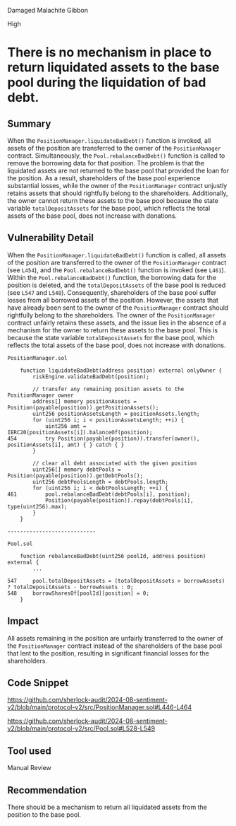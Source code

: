 Damaged Malachite Gibbon

High

# There is no mechanism in place to return liquidated assets to the base pool during the liquidation of bad debt.

## Summary

When the `PositionManager.liquidateBadDebt()` function is invoked, all assets of the position are transferred to the owner of the `PositionManager` contract. Simultaneously, the `Pool.rebalanceBadDebt()` function is called to remove the borrowing data for that position. The problem is that the liquidated assets are not returned to the base pool that provided the loan for the position. As a result, shareholders of the base pool experience substantial losses, while the owner of the `PositionManager` contract unjustly retains assets that should rightfully belong to the shareholders. Additionally, the owner cannot return these assets to the base pool because the state variable `totalDepositAssets` for the base pool, which reflects the total assets of the base pool, does not increase with donations.

## Vulnerability Detail

When the `PositionManager.liquidateBadDebt()` function is called, all assets of the position are transferred to the owner of the `PositionManager` contract (see `L454`), and the `Pool.rebalanceBadDebt()` function is invoked (see `L461`). Within the `Pool.rebalanceBadDebt()` function, the borrowing data for the position is deleted, and the `totalDepositAssets` of the base pool is reduced (see `L547` and `L548`). Consequently, shareholders of the base pool suffer losses from all borrowed assets of the position. However, the assets that have already been sent to the owner of the `PositionManager` contract should rightfully belong to the shareholders. The owner of the `PositionManager` contract unfairly retains these assets, and the issue lies in the absence of a mechanism for the owner to return these assets to the base pool. This is because the state variable `totalDepositAssets` for the base pool, which reflects the total assets of the base pool, does not increase with donations.

```solidity
PositionManager.sol

    function liquidateBadDebt(address position) external onlyOwner {
        riskEngine.validateBadDebt(position);

        // transfer any remaining position assets to the PositionManager owner
        address[] memory positionAssets = Position(payable(position)).getPositionAssets();
        uint256 positionAssetsLength = positionAssets.length;
        for (uint256 i; i < positionAssetsLength; ++i) {
            uint256 amt = IERC20(positionAssets[i]).balanceOf(position);
454         try Position(payable(position)).transfer(owner(), positionAssets[i], amt) { } catch { }
        }

        // clear all debt associated with the given position
        uint256[] memory debtPools = Position(payable(position)).getDebtPools();
        uint256 debtPoolsLength = debtPools.length;
        for (uint256 i; i < debtPoolsLength; ++i) {
461         pool.rebalanceBadDebt(debtPools[i], position);
            Position(payable(position)).repay(debtPools[i], type(uint256).max);
        }
    }

----------------------------

Pool.sol

    function rebalanceBadDebt(uint256 poolId, address position) external {
        ...

547     pool.totalDepositAssets = (totalDepositAssets > borrowAssets) ? totalDepositAssets - borrowAssets : 0;
548     borrowSharesOf[poolId][position] = 0;
    }
```

## Impact

All assets remaining in the position are unfairly transferred to the owner of the `PositionManager` contract instead of the shareholders of the base pool that lent to the position, resulting in significant financial losses for the shareholders.

## Code Snippet

https://github.com/sherlock-audit/2024-08-sentiment-v2/blob/main/protocol-v2/src/PositionManager.sol#L446-L464

https://github.com/sherlock-audit/2024-08-sentiment-v2/blob/main/protocol-v2/src/Pool.sol#L528-L549

## Tool used

Manual Review

## Recommendation

There should be a mechanism to return all liquidated assets from the position to the base pool.